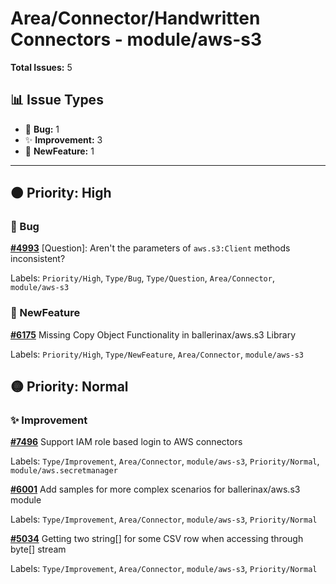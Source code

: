 # Area/Connector/Handwritten Connectors - module/aws-s3

**Total Issues:** 5

## 📊 Issue Types

- 🐛 **Bug:** 1
- ✨ **Improvement:** 3
- 🚀 **NewFeature:** 1

---

## 🟠 Priority: High

### 🐛 Bug

**[#4993](https://github.com/ballerina-platform/ballerina-library/issues/4993)** [Question]: Aren't the parameters of `aws.s3:Client` methods inconsistent?

Labels: `Priority/High`, `Type/Bug`, `Type/Question`, `Area/Connector`, `module/aws-s3`

### 🚀 NewFeature

**[#6175](https://github.com/ballerina-platform/ballerina-library/issues/6175)** Missing Copy Object Functionality in ballerinax/aws.s3 Library

Labels: `Priority/High`, `Type/NewFeature`, `Area/Connector`, `module/aws-s3`

## 🟡 Priority: Normal

### ✨ Improvement

**[#7496](https://github.com/ballerina-platform/ballerina-library/issues/7496)** Support IAM role based login to AWS connectors

Labels: `Type/Improvement`, `Area/Connector`, `module/aws-s3`, `Priority/Normal`, `module/aws.secretmanager`

**[#6001](https://github.com/ballerina-platform/ballerina-library/issues/6001)** Add samples for more complex scenarios for ballerinax/aws.s3 module 

Labels: `Type/Improvement`, `Area/Connector`, `module/aws-s3`, `Priority/Normal`

**[#5034](https://github.com/ballerina-platform/ballerina-library/issues/5034)** Getting two string[] for some CSV row when accessing through byte[] stream

Labels: `Type/Improvement`, `Area/Connector`, `module/aws-s3`, `Priority/Normal`

